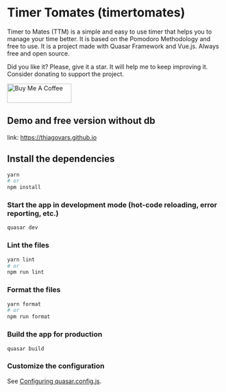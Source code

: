 # Timer Tomates (timertomates)

Timer to Mates (TTM) is a simple and easy to use timer that helps you to manage your time better. It is based on the Pomodoro Methodology and free to use. It is a project made with Quasar Framework and Vue.js. Always free and open source.

Did you like it? Please, give it a star. It will help me to keep improving it.
Consider donating to support the project.

<a href="https://www.buymeacoffee.com/thiagovars" target="_blank"><img src="https://cdn.buymeacoffee.com/buttons/v2/default-yellow.png" alt="Buy Me A Coffee" style="height: 45px !important;width: 150px !important;" ></a>

## Demo and free version without db

link: https://thiagovars.github.io

## Install the dependencies

```bash
yarn
# or
npm install
```

### Start the app in development mode (hot-code reloading, error reporting, etc.)

```bash
quasar dev
```

### Lint the files

```bash
yarn lint
# or
npm run lint
```

### Format the files

```bash
yarn format
# or
npm run format
```

### Build the app for production

```bash
quasar build
```

### Customize the configuration

See [Configuring quasar.config.js](https://v2.quasar.dev/quasar-cli-vite/quasar-config-js).
